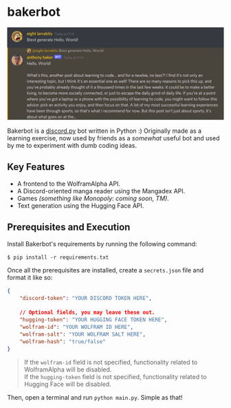 # bakerbot
![Bakerbot Text Generation Output](showcase.png)

Bakerbot is a [discord.py](https://github.com/Rapptz/discord.py) bot written in Python :) Originally made as a learning exercise, now used by friends as a *somewhat* useful bot and used by me to experiment with dumb coding ideas.

## Key Features
* A frontend to the WolframAlpha API.
* A Discord-oriented manga reader using the Mangadex API.
* Games *(something like Monopoly: coming soon, TM).*
* Text generation using the Hugging Face API.

## Prerequisites and Execution
Install Bakerbot's requirements by running the following command:
```
$ pip install -r requirements.txt
```

Once all the prerequisites are installed, create a `secrets.json` file and format it like so:
```json
{
    "discord-token": "YOUR DISCORD TOKEN HERE",

    // Optional fields, you may leave these out.
    "hugging-token": "YOUR HUGGING FACE TOKEN HERE",
    "wolfram-id": "YOUR WOLFRAM ID HERE",
    "wolfram-salt": "YOUR WOLFRAM SALT HERE",
    "wolfram-hash": "true/false"
}
```

> If the `wolfram-id` field is not specified, functionality related to WolframAlpha will be disabled. <br>
> If the `hugging-token` field is not specified, functionality related to Hugging Face will be disabled.

Then, open a terminal and run `python main.py`. Simple as that!
